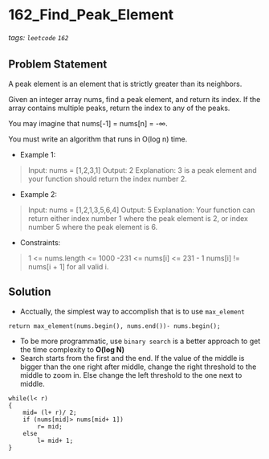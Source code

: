 # 162_Find_Peak_Element
###### tags: `leetcode` `162`
## Problem Statement
A peak element is an element that is strictly greater than its neighbors.

Given an integer array nums, find a peak element, and return its index. If the array contains multiple peaks, return the index to any of the peaks.

You may imagine that nums[-1] = nums[n] = -∞.

You must write an algorithm that runs in O(log n) time.

- Example 1:

> Input: nums = [1,2,3,1]
Output: 2
Explanation: 3 is a peak element and your function should return the index number 2.
- Example 2:

> Input: nums = [1,2,1,3,5,6,4]
Output: 5
Explanation: Your function can return either index number 1 where the peak element is 2, or index number 5 where the peak element is 6.
 
- Constraints:

> 1 <= nums.length <= 1000
-231 <= nums[i] <= 231 - 1
nums[i] != nums[i + 1] for all valid i.
## Solution
- Acctually, the simplest way to accomplish that is to use ```max_element```

```cpp=
return max_element(nums.begin(), nums.end())- nums.begin();
```
- To be more programmatic, use ```binary search``` is a better approach to get the time complexity to **O(log N)**
- Search starts from the first and the end. If the value of the middle is bigger than the one right after middle, change the right threshold to the middle to zoom in. Else change the left threshold to the one next to middle.

```cpp=
while(l< r)
{
    mid= (l+ r)/ 2;
    if (nums[mid]> nums[mid+ 1])
        r= mid;
    else
        l= mid+ 1;
}
```